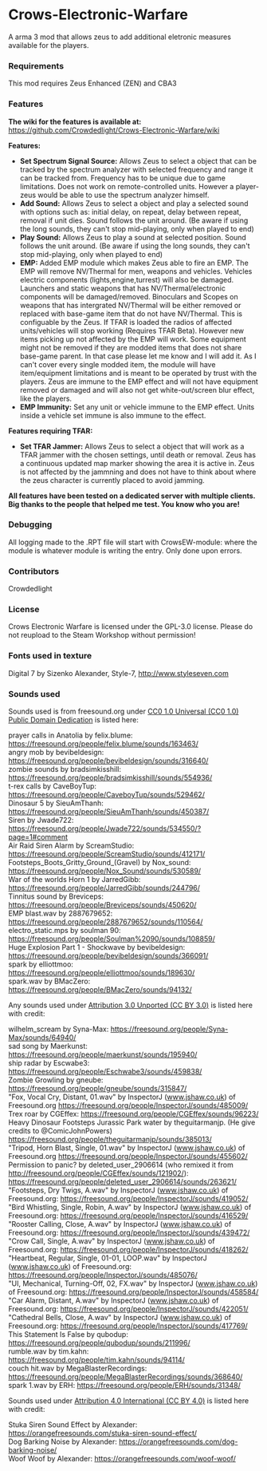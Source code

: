 # Crows-Electronic-Warfare
A arma 3 mod that allows zeus to add additional eletronic measures available for the players. 

### Requirements
This mod requires Zeus Enhanced (ZEN) and CBA3

### Features

**The wiki for the features is available at:** https://github.com/Crowdedlight/Crows-Electronic-Warfare/wiki 

**Features:**
* **Set Spectrum Signal Source:** Allows Zeus to select a object that can be tracked by the spectrum analyzer with selected frequency and range it can be tracked from. Frequency has to be unique due to game limitations. Does not work on remote-controlled units. However a player-zeus would be able to use the spectrum analyzer himself.    
* **Add Sound:** Allows Zeus to select a object and play a selected sound with options such as: initial delay, on repeat, delay between repeat, removal if unit dies. Sound follows the unit around. (Be aware if using the long sounds, they can't stop mid-playing, only when played to end)  
* **Play Sound:** Allows Zeus to play a sound at selected position. Sound follows the unit around. (Be aware if using the long sounds, they can't stop mid-playing, only when played to end)  
* **EMP:** Added EMP module which makes Zeus able to fire an EMP. The EMP will remove NV/Thermal for men, weapons and vehicles. Vehicles electric components (lights,engine,turrest) will also be damaged. Launchers and static weapons that has NV/Thermal/electronic components will be damaged/removed. Binoculars and Scopes on weapons that has intergrated NV/Thermal will be either removed or replaced with base-game item that do not have NV/Thermal. This is configuable by the Zeus. If TFAR is loaded the radios of affected units/vehicles will stop working (Requires TFAR Beta). However new items picking up not affected by the EMP will work. Some equipment might not be removed if they are modded items that does not share base-game parent. In that case please let me know and I will add it. As I can't cover every single modded item, the module will have item/equipment limitations and is meant to be operated by trust with the players. Zeus are immune to the EMP effect and will not have equipment removed or damaged and will also not get white-out/screen blur effect, like the players.   
* **EMP Immunity:** Set any unit or vehicle immune to the EMP effect. Units inside a vehicle set immune is also immune to the effect.   

**Features requiring TFAR:**  

* **Set TFAR Jammer:** Allows Zeus to select a object that will work as a TFAR jammer with the chosen settings, until death or removal. Zeus has a continuous updated map marker showing the area it is active in. Zeus is not affected by the jammning and does not have to think about where the zeus character is currently placed to avoid jamming. 


**All features have been tested on a dedicated server with multiple clients. Big thanks to the people that helped me test. You know who you are!**

### Debugging
All logging made to the .RPT file will start with CrowsEW-module: where the module is whatever module is writing the entry. Only done upon errors.

### Contributors
Crowdedlight

### License 
Crows Electronic Warfare is licensed under the GPL-3.0 license. Please do not reupload to the Steam Workshop without permission!

### Fonts used in texture
Digital 7 by Sizenko Alexander, Style-7, http://www.styleseven.com

### Sounds used 
Sounds used is from freesound.org under [CC0 1.0 Universal (CC0 1.0) Public Domain Dedication](https://creativecommons.org/publicdomain/zero/1.0/) is listed here:

prayer calls in Anatolia by felix.blume: https://freesound.org/people/felix.blume/sounds/163463/  
angry mob by bevibeldesign: https://freesound.org/people/bevibeldesign/sounds/316640/   
zombie sounds by bradsimkisshill: https://freesound.org/people/bradsimkisshill/sounds/554936/  
t-rex calls by CaveBoyTup: https://freesound.org/people/CaveboyTup/sounds/529462/   
Dinosaur 5 by SieuAmThanh: https://freesound.org/people/SieuAmThanh/sounds/450387/  
Siren by Jwade722: https://freesound.org/people/Jwade722/sounds/534550/?page=1#comment  
Air Raid Siren Alarm by ScreamStudio: https://freesound.org/people/ScreamStudio/sounds/412171/  
Footsteps_Boots_Gritty_Ground_(Gravel) by Nox_sound: https://freesound.org/people/Nox_Sound/sounds/530589/  
War of the worlds Horn 1 by JarredGibb: https://freesound.org/people/JarredGibb/sounds/244796/  
Tinnitus sound by Breviceps: https://freesound.org/people/Breviceps/sounds/450620/  
EMP blast.wav by 2887679652: https://freesound.org/people/2887679652/sounds/110564/  
electro_static.mps by soulman 90: https://freesound.org/people/Soulman%2090/sounds/108859/  
Huge Explosion Part 1 - Shockwave by bevibeldesign: https://freesound.org/people/bevibeldesign/sounds/366091/  
spark by elliottmoo: https://freesound.org/people/elliottmoo/sounds/189630/  
spark.wav by BMacZero: https://freesound.org/people/BMacZero/sounds/94132/  



Any sounds used under [Attribution 3.0 Unported (CC BY 3.0)](https://creativecommons.org/licenses/by/3.0/) is listed here with credit:  

wilhelm_scream by Syna-Max: https://freesound.org/people/Syna-Max/sounds/64940/  
sad song by Maerkunst: https://freesound.org/people/maerkunst/sounds/195940/  
ship radar by Escwabe3: https://freesound.org/people/Eschwabe3/sounds/459838/  
Zombie Growling by gneube: https://freesound.org/people/gneube/sounds/315847/  
"Fox, Vocal Cry, Distant, 01.wav" by InspectorJ (www.jshaw.co.uk) of Freesound.org https://freesound.org/people/InspectorJ/sounds/485009/  
Trex roar by CGEffex: https://freesound.org/people/CGEffex/sounds/96223/  
Heavy Dinosaur Footsteps Jurassic Park water by theguitarmanjp. (He give credits to @ComicJohnPowers) https://freesound.org/people/theguitarmanjp/sounds/385013/  
"Tripod, Horn Blast, Single, 01.wav" by InspectorJ (www.jshaw.co.uk) of Freesound.org https://freesound.org/people/InspectorJ/sounds/455602/  
Permission to panic? by deleted_user_2906614 (who remixed it from http://freesound.org/people/CGEffex/sounds/121902/):  https://freesound.org/people/deleted_user_2906614/sounds/263621/  
"Footsteps, Dry Twigs, A.wav" by InspectorJ (www.jshaw.co.uk) of Freesound.org: https://freesound.org/people/InspectorJ/sounds/419052/
"Bird Whistling, Single, Robin, A.wav" by InspectorJ (www.jshaw.co.uk) of Freesound.org: https://freesound.org/people/InspectorJ/sounds/416529/  
"Rooster Calling, Close, A.wav" by InspectorJ (www.jshaw.co.uk) of Freesound.org: https://freesound.org/people/InspectorJ/sounds/439472/  
"Crow Call, Single, A.wav" by InspectorJ (www.jshaw.co.uk) of Freesound.org: https://freesound.org/people/InspectorJ/sounds/418262/  
"Heartbeat, Regular, Single, 01-01, LOOP.wav" by InspectorJ (www.jshaw.co.uk) of Freesound.org: https://freesound.org/people/InspectorJ/sounds/485076/  
"UI, Mechanical, Turning-Off, 02, FX.wav" by InspectorJ (www.jshaw.co.uk) of Freesound.org: https://freesound.org/people/InspectorJ/sounds/458584/  
"Car Alarm, Distant, A.wav" by InspectorJ (www.jshaw.co.uk) of Freesound.org: https://freesound.org/people/InspectorJ/sounds/422051/  
"Cathedral Bells, Close, A.wav" by InspectorJ (www.jshaw.co.uk) of Freesound.org: https://freesound.org/people/InspectorJ/sounds/417769/  
This Statement Is False by qubodup: https://freesound.org/people/qubodup/sounds/211996/  
rumble.wav by tim.kahn: https://freesound.org/people/tim.kahn/sounds/94114/  
couch hit.wav by MegaBlasterRecordings: https://freesound.org/people/MegaBlasterRecordings/sounds/368640/ 
spark 1.wav by ERH: https://freesound.org/people/ERH/sounds/31348/  


Sounds used under [Attribution 4.0 International (CC BY 4.0)](https://creativecommons.org/licenses/by/4.0/) is listed here with credit:

Stuka Siren Sound Effect by Alexander: https://orangefreesounds.com/stuka-siren-sound-effect/  
Dog Barking Noise by Alexander: https://orangefreesounds.com/dog-barking-noise/  
Woof Woof by Alexander: https://orangefreesounds.com/woof-woof/  
